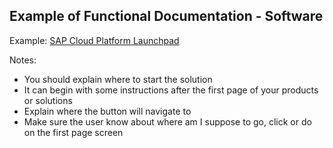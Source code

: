 ## Example of Functional Documentation - Software

Example: [SAP Cloud Platform Launchpad](https://help.sap.com/viewer/product/Launchpad_Service/Cloud/en-US)

Notes: 
- You should explain where to start the solution
- It can begin with some instructions after the first page of your products or solutions
- Explain where the button will navigate to
- Make sure the user know about where am I suppose to go, click or do on the first page screen